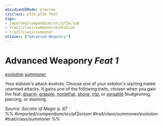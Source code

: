 ```yaml
---
obsidianUIMode: preview
cssclass: pf2e,pf2e-feat
tags:
- imported/compendium/src/pf2e/som
- trait/class/summoner/evolution
- trait/class/summoner
aliases: ["Advanced Weaponry"]
---
```

# Advanced Weaponry  *Feat 1*  
[evolution](evolution-som.md)  [summoner](rules/traits/summoner-som.md)  


Your eidolon's attack evolves. Choose one of your eidolon's starting melee unarmed attacks. It gains one of the following traits, chosen when you gain the feat: [disarm](rules/traits/disarm.md), [grapple](rules/traits/grapple.md), [nonlethal](nonlethal.md), [shove](rules/traits/shove.md), [trip](rules/traits/trip.md), or [versatile](versatile.md) bludgeoning, piercing, or slashing.

*Source: Secrets of Magic p. 67*  
%% #imported/compendium/src/pf2e/som #trait/class/summoner/evolution #trait/class/summoner %%